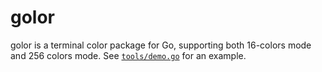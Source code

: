 # golor

golor is a terminal color package for Go, supporting both 16-colors mode and
256 colors mode. See [`tools/demo.go`](https://github.com/ActiveState/golor/blob/master/tools/demo.go) 
for an example.
